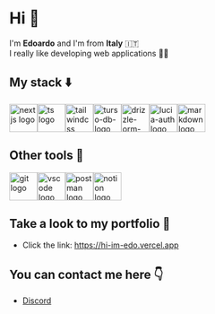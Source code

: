 # Hi 👋

I'm **Edoardo** and I'm from **Italy** 🇮🇹  
I really like developing web applications 👨‍💻

## My stack ⬇️
<div style="display:flex;">
  <img src="https://cdn.worldvectorlogo.com/logos/next-js.svg" alt="nextjs logo" style="height:50px"/>
  <img src="https://upload.wikimedia.org/wikipedia/commons/thumb/4/4c/Typescript_logo_2020.svg/512px-Typescript_logo_2020.svg.png" alt="ts logo" style="height: 50px" />
  <img src="https://upload.wikimedia.org/wikipedia/commons/thumb/d/d5/Tailwind_CSS_Logo.svg/640px-Tailwind_CSS_Logo.svg.png" alt="tailwindcss logo" style="height:50px"/>
  <img src="https://images.saasworthy.com/turso_45912_logo_1698482949_utu4o.jpg" alt="turso-db-logo" style="height:50px" />
  <img src="https://avatars.githubusercontent.com/u/108468352?v=4" alt="drizzle-orm-logo" style="height:50px"/>
  <img src="https://avatars.githubusercontent.com/u/124423533?s=280&v=4" alt="lucia-auth logo" style="height:50px"/>
   <img src="https://upload.wikimedia.org/wikipedia/commons/thumb/4/48/Markdown-mark.svg/640px-Markdown-mark.svg.png" alt="markdown logo" style="height:50px"/>
</div>

## Other tools 🚀
<div style="display: flex;">
  <img src="https://upload.wikimedia.org/wikipedia/commons/thumb/e/e0/Git-logo.svg/640px-Git-logo.svg.png" alt="git logo" style="height:50px"/>
  <img src="https://upload.wikimedia.org/wikipedia/commons/thumb/9/9a/Visual_Studio_Code_1.35_icon.svg/640px-Visual_Studio_Code_1.35_icon.svg.png" alt="vscode logo" style="height:50px"/>
  <img src="https://upload.wikimedia.org/wikipedia/commons/thumb/c/c2/Postman_%28software%29.png/640px-Postman_%28software%29.png" alt="postman logo" style="height:50px"/>
  <img src="https://upload.wikimedia.org/wikipedia/commons/thumb/e/e9/Notion-logo.svg/100px-Notion-logo.svg.png?20220918151013" alt="notion logo" style="height:50px"/>
</div>

## Take a look to my **portfolio** 💼
- Click the link: https://hi-im-edo.vercel.app <br/>

## You can contact me here 👇
- <a href="https://discordapp.com/users/1221847032499667149">Discord</a>

<!---
Edoo29/Edoo29 is a ✨ special ✨ repository because its `README.md` (this file) appears on your GitHub profile.
You can click the Preview link to take a look at your changes.
--->
